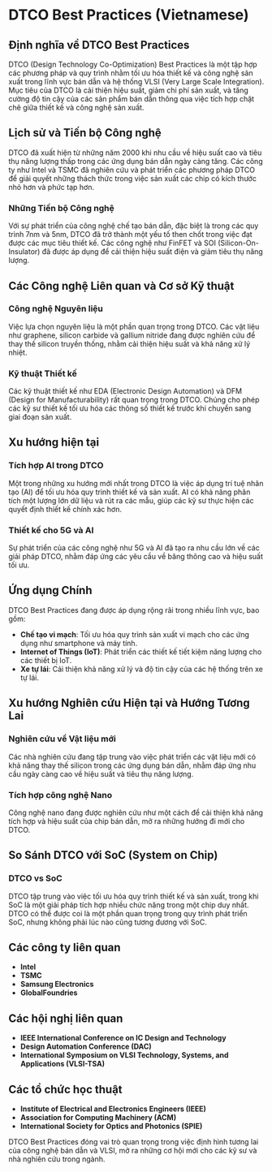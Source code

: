 # DTCO Best Practices (Vietnamese)

## Định nghĩa về DTCO Best Practices

DTCO (Design Technology Co-Optimization) Best Practices là một tập hợp các phương pháp và quy trình nhằm tối ưu hóa thiết kế và công nghệ sản xuất trong lĩnh vực bán dẫn và hệ thống VLSI (Very Large Scale Integration). Mục tiêu của DTCO là cải thiện hiệu suất, giảm chi phí sản xuất, và tăng cường độ tin cậy của các sản phẩm bán dẫn thông qua việc tích hợp chặt chẽ giữa thiết kế và công nghệ sản xuất.

## Lịch sử và Tiến bộ Công nghệ

DTCO đã xuất hiện từ những năm 2000 khi nhu cầu về hiệu suất cao và tiêu thụ năng lượng thấp trong các ứng dụng bán dẫn ngày càng tăng. Các công ty như Intel và TSMC đã nghiên cứu và phát triển các phương pháp DTCO để giải quyết những thách thức trong việc sản xuất các chip có kích thước nhỏ hơn và phức tạp hơn.

### Những Tiến bộ Công nghệ

Với sự phát triển của công nghệ chế tạo bán dẫn, đặc biệt là trong các quy trình 7nm và 5nm, DTCO đã trở thành một yếu tố then chốt trong việc đạt được các mục tiêu thiết kế. Các công nghệ như FinFET và SOI (Silicon-On-Insulator) đã được áp dụng để cải thiện hiệu suất điện và giảm tiêu thụ năng lượng.

## Các Công nghệ Liên quan và Cơ sở Kỹ thuật

### Công nghệ Nguyên liệu

Việc lựa chọn nguyên liệu là một phần quan trọng trong DTCO. Các vật liệu như graphene, silicon carbide và gallium nitride đang được nghiên cứu để thay thế silicon truyền thống, nhằm cải thiện hiệu suất và khả năng xử lý nhiệt.

### Kỹ thuật Thiết kế

Các kỹ thuật thiết kế như EDA (Electronic Design Automation) và DFM (Design for Manufacturability) rất quan trọng trong DTCO. Chúng cho phép các kỹ sư thiết kế tối ưu hóa các thông số thiết kế trước khi chuyển sang giai đoạn sản xuất.

## Xu hướng hiện tại

### Tích hợp AI trong DTCO

Một trong những xu hướng mới nhất trong DTCO là việc áp dụng trí tuệ nhân tạo (AI) để tối ưu hóa quy trình thiết kế và sản xuất. AI có khả năng phân tích một lượng lớn dữ liệu và rút ra các mẫu, giúp các kỹ sư thực hiện các quyết định thiết kế chính xác hơn.

### Thiết kế cho 5G và AI

Sự phát triển của các công nghệ như 5G và AI đã tạo ra nhu cầu lớn về các giải pháp DTCO, nhằm đáp ứng các yêu cầu về băng thông cao và hiệu suất tối ưu.

## Ứng dụng Chính

DTCO Best Practices đang được áp dụng rộng rãi trong nhiều lĩnh vực, bao gồm:

- **Chế tạo vi mạch**: Tối ưu hóa quy trình sản xuất vi mạch cho các ứng dụng như smartphone và máy tính.
- **Internet of Things (IoT)**: Phát triển các thiết kế tiết kiệm năng lượng cho các thiết bị IoT.
- **Xe tự lái**: Cải thiện khả năng xử lý và độ tin cậy của các hệ thống trên xe tự lái.

## Xu hướng Nghiên cứu Hiện tại và Hướng Tương Lai

### Nghiên cứu về Vật liệu mới

Các nhà nghiên cứu đang tập trung vào việc phát triển các vật liệu mới có khả năng thay thế silicon trong các ứng dụng bán dẫn, nhằm đáp ứng nhu cầu ngày càng cao về hiệu suất và tiêu thụ năng lượng.

### Tích hợp công nghệ Nano

Công nghệ nano đang được nghiên cứu như một cách để cải thiện khả năng tích hợp và hiệu suất của chip bán dẫn, mở ra những hướng đi mới cho DTCO.

## So Sánh DTCO với SoC (System on Chip)

### DTCO vs SoC

DTCO tập trung vào việc tối ưu hóa quy trình thiết kế và sản xuất, trong khi SoC là một giải pháp tích hợp nhiều chức năng trong một chip duy nhất. DTCO có thể được coi là một phần quan trọng trong quy trình phát triển SoC, nhưng không phải lúc nào cũng tương đương với SoC.

## Các công ty liên quan

- **Intel**
- **TSMC**
- **Samsung Electronics**
- **GlobalFoundries**

## Các hội nghị liên quan

- **IEEE International Conference on IC Design and Technology**
- **Design Automation Conference (DAC)**
- **International Symposium on VLSI Technology, Systems, and Applications (VLSI-TSA)**

## Các tổ chức học thuật

- **Institute of Electrical and Electronics Engineers (IEEE)**
- **Association for Computing Machinery (ACM)**
- **International Society for Optics and Photonics (SPIE)**

DTCO Best Practices đóng vai trò quan trọng trong việc định hình tương lai của công nghệ bán dẫn và VLSI, mở ra những cơ hội mới cho các kỹ sư và nhà nghiên cứu trong ngành.